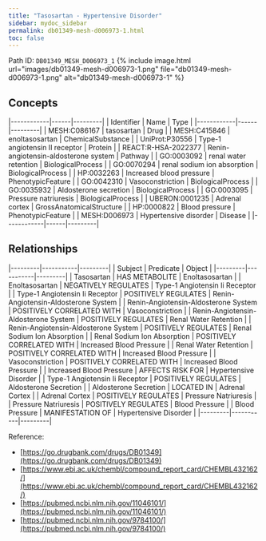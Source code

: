 ```yaml
---
title: "Tasosartan - Hypertensive Disorder"
sidebar: mydoc_sidebar
permalink: db01349-mesh-d006973-1.html
toc: false 
---
```



Path ID: `DB01349_MESH_D006973_1`
{% include image.html url="images/db01349-mesh-d006973-1.png" file="db01349-mesh-d006973-1.png" alt="db01349-mesh-d006973-1" %}

## Concepts

|------------|------|---------|
| Identifier | Name | Type    |
|------------|------|---------|
| MESH:C086167 | tasosartan | Drug |
| MESH:C415846 | enoltasosartan | ChemicalSubstance |
| UniProt:P30556 | Type-1 angiotensin II receptor | Protein |
| REACT:R-HSA-2022377 | Renin-angiotensin-aldosterone system | Pathway |
| GO:0003092 | renal water retention | BiologicalProcess |
| GO:0070294 | renal sodium ion absorption | BiologicalProcess |
| HP:0032263 | Increased blood pressure | PhenotypicFeature |
| GO:0042310 | Vasoconstriction | BiologicalProcess |
| GO:0035932 | Aldosterone secretion | BiologicalProcess |
| GO:0003095 | Pressure natriuresis | BiologicalProcess |
| UBERON:0001235 | Adrenal cortex | GrossAnatomicalStructure |
| HP:0000822 | Blood pressure | PhenotypicFeature |
| MESH:D006973 | Hypertensive disorder | Disease |
|------------|------|---------|

## Relationships

|---------|-----------|---------|
| Subject | Predicate | Object  |
|---------|-----------|---------|
| Tasosartan | HAS METABOLITE | Enoltasosartan |
| Enoltasosartan | NEGATIVELY REGULATES | Type-1 Angiotensin Ii Receptor |
| Type-1 Angiotensin Ii Receptor | POSITIVELY REGULATES | Renin-Angiotensin-Aldosterone System |
| Renin-Angiotensin-Aldosterone System | POSITIVELY CORRELATED WITH | Vasoconstriction |
| Renin-Angiotensin-Aldosterone System | POSITIVELY REGULATES | Renal Water Retention |
| Renin-Angiotensin-Aldosterone System | POSITIVELY REGULATES | Renal Sodium Ion Absorption |
| Renal Sodium Ion Absorption | POSITIVELY CORRELATED WITH | Increased Blood Pressure |
| Renal Water Retention | POSITIVELY CORRELATED WITH | Increased Blood Pressure |
| Vasoconstriction | POSITIVELY CORRELATED WITH | Increased Blood Pressure |
| Increased Blood Pressure | AFFECTS RISK FOR | Hypertensive Disorder |
| Type-1 Angiotensin Ii Receptor | POSITIVELY REGULATES | Aldosterone Secretion |
| Aldosterone Secretion | LOCATED IN | Adrenal Cortex |
| Adrenal Cortex | POSITIVELY REGULATES | Pressure Natriuresis |
| Pressure Natriuresis | POSITIVELY REGULATES | Blood Pressure |
| Blood Pressure | MANIFESTATION OF | Hypertensive Disorder |
|---------|-----------|---------|

Reference: 
  - [https://go.drugbank.com/drugs/DB01349](https://go.drugbank.com/drugs/DB01349)
  - [https://www.ebi.ac.uk/chembl/compound_report_card/CHEMBL432162/](https://www.ebi.ac.uk/chembl/compound_report_card/CHEMBL432162/)
  - [https://pubmed.ncbi.nlm.nih.gov/11046101/](https://pubmed.ncbi.nlm.nih.gov/11046101/)
  - [https://pubmed.ncbi.nlm.nih.gov/9784100/](https://pubmed.ncbi.nlm.nih.gov/9784100/)
